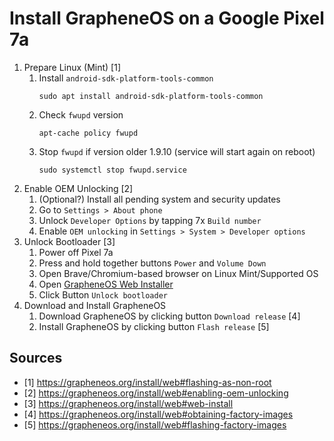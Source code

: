 # Install GrapheneOS on a Google Pixel 7a

1. Prepare Linux (Mint) [1]
   1. Install `android-sdk-platform-tools-common`
	   ```
      sudo apt install android-sdk-platform-tools-common
      ```
   2. Check `fwupd` version
      ```
      apt-cache policy fwupd
      ```
   3. Stop `fwupd` if version older 1.9.10 (service will start again on reboot)
      ```
      sudo systemctl stop fwupd.service
      ```
2. Enable OEM Unlocking [2]
   1. (Optional?) Install all pending system and security updates
   2. Go to `Settings > About phone`
   3. Unlock `Developer Options` by tapping 7x `Build number`
   4. Enable `OEM unlocking` in `Settings > System > Developer options`
3. Unlock Bootloader [3]
   1. Power off Pixel 7a
   2. Press and hold together buttons `Power` and `Volume Down`
   3. Open Brave/Chromium-based browser on Linux Mint/Supported OS
   4. Open [GrapheneOS Web Installer](https://grapheneos.org/install/web#unlocking-the-bootloader)
   5. Click Button `Unlock bootloader`
4. Download and Install GrapheneOS
   1. Download GrapheneOS by clicking button `Download release` [4]
   2. Install GrapheneOS by clicking button `Flash release` [5]

<!-- ## Reinstall PixelOS -->

## Sources

- [1] https://grapheneos.org/install/web#flashing-as-non-root
- [2] https://grapheneos.org/install/web#enabling-oem-unlocking
- [3] https://grapheneos.org/install/web#web-install
- [4] https://grapheneos.org/install/web#obtaining-factory-images
- [5] https://grapheneos.org/install/web#flashing-factory-images
